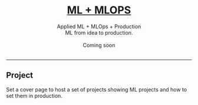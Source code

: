 <div align="center">
<h1><a href="https://softbroid.com/">ML + MLOPS</a></h1>
Applied ML + MLOps + Production
<br>
ML from idea to production.
    <br>
</div> 

<br>

<div align="center">
 Coming soon
</div>

<br>
<hr>

## Project
Set a cover page to host a set of projects showing ML projects and how to set them in production.
